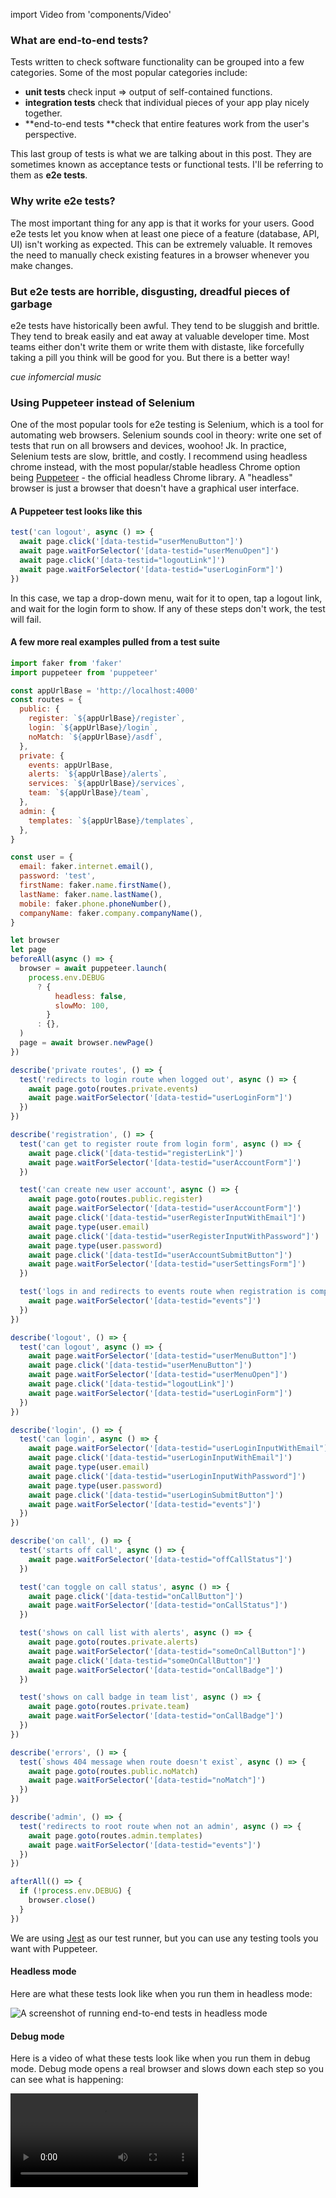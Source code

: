import Video from 'components/Video'

### What are end-to-end tests?

Tests written to check software functionality can be grouped into a few categories. Some of the most popular categories include:

* **unit tests** check input => output of self-contained functions.
* **integration tests** check that individual pieces of your app play nicely together.
* **end-to-end tests **check that entire features work from the user's perspective.

This last group of tests is what we are talking about in this post. They are sometimes known as acceptance tests or functional tests. I'll be referring to them as **e2e tests**.

### Why write e2e tests?

The most important thing for any app is that it works for your users. Good e2e tests let you know when at least one piece of a feature (database, API, UI) isn't working as expected. This can be extremely valuable. It removes the need to manually check existing features in a browser whenever you make changes.

### But e2e tests are horrible, disgusting, dreadful pieces of garbage

e2e tests have historically been awful. They tend to be sluggish and brittle. They tend to break easily and eat away at valuable developer time. Most teams either don't write them or write them with distaste, like forcefully taking a pill you think will be good for you. But there is a better way!

_cue infomercial music_

### Using Puppeteer instead of Selenium

One of the most popular tools for e2e testing is Selenium, which is a tool for automating web browsers. Selenium sounds cool in theory: write one set of tests that run on all browsers and devices, woohoo! Jk. In practice, Selenium tests are slow, brittle, and costly. I recommend using headless chrome instead, with the most popular/stable headless Chrome option being [Puppeteer](https://github.com/GoogleChrome/puppeteer) - the official headless Chrome library. A "headless" browser is just a browser that doesn't have a graphical user interface.

#### A Puppeteer test looks like this

```javascript
test('can logout', async () => {
  await page.click('[data-testid="userMenuButton"]')
  await page.waitForSelector('[data-testid="userMenuOpen"]')
  await page.click('[data-testid="logoutLink"]')
  await page.waitForSelector('[data-testid="userLoginForm"]')
})
```

In this case, we tap a drop-down menu, wait for it to open, tap a logout link, and wait for the login form to show. If any of these steps don't work, the test will fail.

#### A few more real examples pulled from a test suite

```javascript
import faker from 'faker'
import puppeteer from 'puppeteer'

const appUrlBase = 'http://localhost:4000'
const routes = {
  public: {
    register: `${appUrlBase}/register`,
    login: `${appUrlBase}/login`,
    noMatch: `${appUrlBase}/asdf`,
  },
  private: {
    events: appUrlBase,
    alerts: `${appUrlBase}/alerts`,
    services: `${appUrlBase}/services`,
    team: `${appUrlBase}/team`,
  },
  admin: {
    templates: `${appUrlBase}/templates`,
  },
}

const user = {
  email: faker.internet.email(),
  password: 'test',
  firstName: faker.name.firstName(),
  lastName: faker.name.lastName(),
  mobile: faker.phone.phoneNumber(),
  companyName: faker.company.companyName(),
}

let browser
let page
beforeAll(async () => {
  browser = await puppeteer.launch(
    process.env.DEBUG
      ? {
          headless: false,
          slowMo: 100,
        }
      : {},
  )
  page = await browser.newPage()
})

describe('private routes', () => {
  test('redirects to login route when logged out', async () => {
    await page.goto(routes.private.events)
    await page.waitForSelector('[data-testid="userLoginForm"]')
  })
})

describe('registration', () => {
  test('can get to register route from login form', async () => {
    await page.click('[data-testid="registerLink"]')
    await page.waitForSelector('[data-testid="userAccountForm"]')
  })

  test('can create new user account', async () => {
    await page.goto(routes.public.register)
    await page.waitForSelector('[data-testid="userAccountForm"]')
    await page.click('[data-testid="userRegisterInputWithEmail"]')
    await page.type(user.email)
    await page.click('[data-testid="userRegisterInputWithPassword"]')
    await page.type(user.password)
    await page.click('[data-testId="userAccountSubmitButton"]')
    await page.waitForSelector('[data-testid="userSettingsForm"]')
  })

  test('logs in and redirects to events route when registration is complete', async () => {
    await page.waitForSelector('[data-testid="events"]')
  })
})

describe('logout', () => {
  test('can logout', async () => {
    await page.waitForSelector('[data-testid="userMenuButton"]')
    await page.click('[data-testid="userMenuButton"]')
    await page.waitForSelector('[data-testid="userMenuOpen"]')
    await page.click('[data-testid="logoutLink"]')
    await page.waitForSelector('[data-testid="userLoginForm"]')
  })
})

describe('login', () => {
  test('can login', async () => {
    await page.waitForSelector('[data-testid="userLoginInputWithEmail"]')
    await page.click('[data-testid="userLoginInputWithEmail"]')
    await page.type(user.email)
    await page.click('[data-testid="userLoginInputWithPassword"]')
    await page.type(user.password)
    await page.click('[data-testid="userLoginSubmitButton"]')
    await page.waitForSelector('[data-testid="events"]')
  })
})

describe('on call', () => {
  test('starts off call', async () => {
    await page.waitForSelector('[data-testid="offCallStatus"]')
  })

  test('can toggle on call status', async () => {
    await page.click('[data-testid="onCallButton"]')
    await page.waitForSelector('[data-testid="onCallStatus"]')
  })

  test('shows on call list with alerts', async () => {
    await page.goto(routes.private.alerts)
    await page.waitForSelector('[data-testid="someOnCallButton"]')
    await page.click('[data-testid="someOnCallButton"]')
    await page.waitForSelector('[data-testid="onCallBadge"]')
  })

  test('shows on call badge in team list', async () => {
    await page.goto(routes.private.team)
    await page.waitForSelector('[data-testid="onCallBadge"]')
  })
})

describe('errors', () => {
  test(`shows 404 message when route doesn't exist`, async () => {
    await page.goto(routes.public.noMatch)
    await page.waitForSelector('[data-testid="noMatch"]')
  })
})

describe('admin', () => {
  test('redirects to root route when not an admin', async () => {
    await page.goto(routes.admin.templates)
    await page.waitForSelector('[data-testid="events"]')
  })
})

afterAll(() => {
  if (!process.env.DEBUG) {
    browser.close()
  }
})
```

We are using [Jest](https://facebook.github.io/jest/) as our test runner, but you can use any testing tools you want with Puppeteer.

#### Headless mode

Here are what these tests look like when you run them in headless mode:

![A screenshot of running end-to-end tests in headless mode](/static/puppeteer-headless-tests.png)

#### Debug mode

Here is a video of what these tests look like when you run them in debug mode. Debug mode opens a real browser and slows down each step so you can see what is happening:

<Video src="/static/puppeteer-debug-tests.mp4" />

#### Some of the things I really like about Puppeteer

* It's **official** from the Chrome team. This means it has a solid future. This also means it supports all modern JavaScript syntax available in Chrome (like async/await).
* Puppeteer is** headless** so it can run without a visual browser; this makes running tests faster. Additionally, tests can run in Continuous Integration without extra setup or costs.
* It has a **simple API** to do common things like typing in inputs, clicking etc.
* Puppeteer **can be used for any browser automation, **not just testing.
* It **doesn't need to know anything about your stack.** We are using Elixir and React, but we could just as well be using any other tools.

Note that Puppeteer only runs tests in Chrome. For many apps, this is enough because we only support modern browsers which have minimal inconsistencies. If your app has a lot of device or browser specific code, you may still want Selenium. For everyone else, Puppeteer makes a lot of sense.

### Tips for writing e2e tests

#### Tip 1: Test features, not implementation

The purpose of e2e tests is to fail when you break some expected user-facing functionality. When you have a failing test it means you either broke something that should be fixed, or the feature has changed (so the test needs to be updated). If you find yourself dealing with failing tests outside these two situations it means you have brittle tests. Brittle tests check the implementation of a feature, which ties you to the implementation. Instead, I highly recommend only testing the end result of the feature (what the user expects - **the behavior**).

A bad example:

```javascript
test('can logout', async () => {
  await page.click('#menu div > a')
  sleep 500
})
```

This is a brittle test because it relies on implementation details (arbitrary nested elements and wait times).

A good example:

```javascript
test('can logout', async () => {
  await page.click('[data-testid="userMenuButton"]')
  await page.waitForSelector('[data-testid="userMenuOpen"]')
  await page.click('[data-testid="logoutLink"]')
  await page.waitForSelector('[data-testid="userLoginForm"]')
})
```

This test is less brittle because it uses test IDs and waits for events before proceeding.

We use test IDs like this to provide interaction as a user would with key elements. We use these as a contract between implementation and user interaction. The benefit of test IDs is that we could change the underlying implementation without breaking the test. For example, we could move the `logoutLink` test ID to a `button` tag instead of an `a` tag. Or we could switch our view rendering from Angular to React. The test would still pass because the log out feature still works.

#### Tip 2: Stick to the happy path features

Even with Puppeteer, e2e tests are still slower and more brittle than unit tests. We try to use unit tests where we can, especially edge cases. Then we add e2e tests only for the "happy path" of a user. This lets us know when something breaks for the majority use case.

#### Tip 3: Use async/await for asynchronous things

Using async/await is a great way to deal with chains of async events, which is most of what e2e testing is. async/await is cleaner than callback chains. And please, whatever you do, don't use arbitrary wait times. These tests will fail from race conditions with different network and computer speeds.

#### Tip 4: Use a fake data generator like faker

Using a fake data generator like [faker](https://www.npmjs.com/package/faker) ensures that your app is flexible. It guarantees your app has the same output each time it is run with the same input. This is in contrast to using a single test account for each test run that has a bunch of state sitting around, making your tests inconsistent. For example, you can use faker like this to create a random user for each test run:

```javascript
import faker from 'faker'

const user = {
  email: faker.internet.email(),
  password: 'test',
  firstName: faker.name.firstName(),
  lastName: faker.name.lastName(),
  mobile: faker.phone.phoneNumber(),
  companyName: faker.company.companyName(),
}
```

### Summary

e2e testing has traditionally been difficult. Using headless Chrome has made e2e testing more reliable and simple. I recommend you try it out on your projects!
